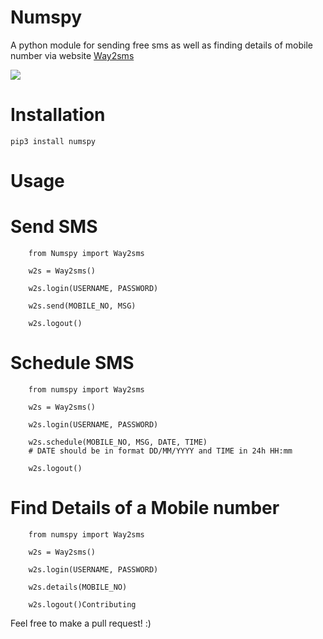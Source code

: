 # Numspy

A python module for sending free sms as well as finding details of mobile number via website 
<a href="http://www.way2sms.com">Way2sms</a>

<img src="https://img.shields.io/badge/Made%20with-Python3.x-1f425f.svg"/>

# Installation
```
pip3 install numspy
```
# Usage

# Send SMS

```
    from Numspy import Way2sms

    w2s = Way2sms()

    w2s.login(USERNAME, PASSWORD)

    w2s.send(MOBILE_NO, MSG)

    w2s.logout()
```

# Schedule SMS

```
    from numspy import Way2sms

    w2s = Way2sms()

    w2s.login(USERNAME, PASSWORD)

    w2s.schedule(MOBILE_NO, MSG, DATE, TIME)
    # DATE should be in format DD/MM/YYYY and TIME in 24h HH:mm

    w2s.logout()
```
# Find Details of a Mobile number

```
    from numspy import Way2sms

    w2s = Way2sms()

    w2s.login(USERNAME, PASSWORD)

    w2s.details(MOBILE_NO)

    w2s.logout()Contributing
```

Feel free to make a pull request! :)
